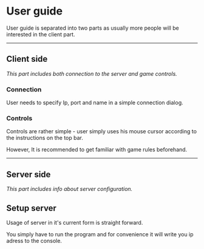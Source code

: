 # User guide

User guide is separated into two parts as usually more people will be interested in the client part.

---

## Client side

*This part includes both connection to the server and game controls.*

### Connection

User needs to specify Ip, port and name in a simple connection dialog.

### Controls

Controls are rather simple - user simply uses his mouse cursor according to the instructions on the top bar.

However, It is recommended to get familiar with game rules beforehand.

---

## Server side

*This part includes info about server configuration.*

## Setup server

Usage of server in it's current form is straight forward.

You simply have to run the program and for convenience it will write you ip adress to the console.
